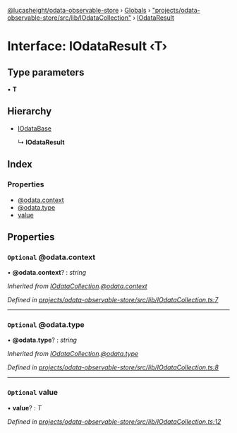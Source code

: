 [@lucasheight/odata-observable-store](../README.md) › [Globals](../globals.md) › ["projects/odata-observable-store/src/lib/IOdataCollection"](../modules/_projects_odata_observable_store_src_lib_iodatacollection_.md) › [IOdataResult](_projects_odata_observable_store_src_lib_iodatacollection_.iodataresult.md)

# Interface: IOdataResult ‹**T**›

## Type parameters

▪ **T**

## Hierarchy

* [IOdataBase](_projects_odata_observable_store_src_lib_iodatacollection_.iodatabase.md)

  ↳ **IOdataResult**

## Index

### Properties

* [@odata.context](_projects_odata_observable_store_src_lib_iodatacollection_.iodataresult.md#optional-@odata.context)
* [@odata.type](_projects_odata_observable_store_src_lib_iodatacollection_.iodataresult.md#optional-@odata.type)
* [value](_projects_odata_observable_store_src_lib_iodatacollection_.iodataresult.md#optional-value)

## Properties

### `Optional` @odata.context

• **@odata.context**? : *string*

*Inherited from [IOdataCollection](_projects_odata_observable_store_src_lib_iodatacollection_.iodatacollection.md).[@odata.context](_projects_odata_observable_store_src_lib_iodatacollection_.iodatacollection.md#optional-@odata.context)*

*Defined in [projects/odata-observable-store/src/lib/IOdataCollection.ts:7](https://github.com/lucasheight/odata-observable-store/blob/c956e7f8/projects/odata-observable-store/src/lib/IOdataCollection.ts#L7)*

___

### `Optional` @odata.type

• **@odata.type**? : *string*

*Inherited from [IOdataCollection](_projects_odata_observable_store_src_lib_iodatacollection_.iodatacollection.md).[@odata.type](_projects_odata_observable_store_src_lib_iodatacollection_.iodatacollection.md#optional-@odata.type)*

*Defined in [projects/odata-observable-store/src/lib/IOdataCollection.ts:8](https://github.com/lucasheight/odata-observable-store/blob/c956e7f8/projects/odata-observable-store/src/lib/IOdataCollection.ts#L8)*

___

### `Optional` value

• **value**? : *T*

*Defined in [projects/odata-observable-store/src/lib/IOdataCollection.ts:12](https://github.com/lucasheight/odata-observable-store/blob/c956e7f8/projects/odata-observable-store/src/lib/IOdataCollection.ts#L12)*
